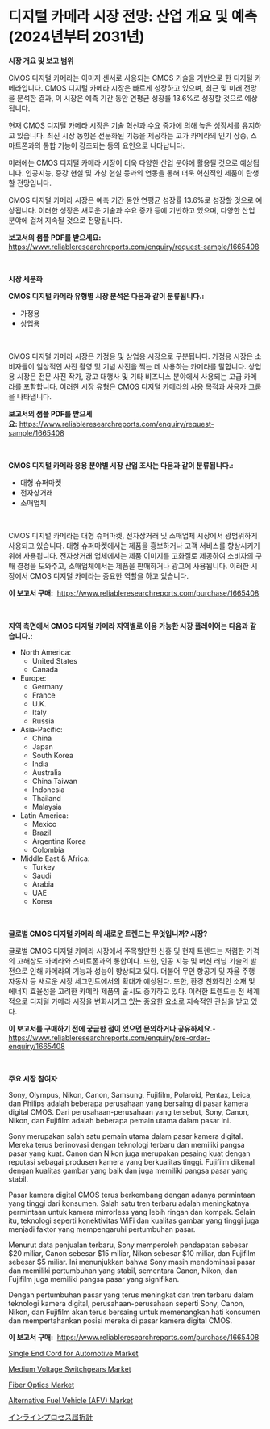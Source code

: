 <p><h1>디지털 카메라 시장 전망: 산업 개요 및 예측 (2024년부터 2031년)</h1></p><p><strong>시장 개요 및 보고 범위</strong></p>
<p><p>CMOS 디지털 카메라는 이미지 센서로 사용되는 CMOS 기술을 기반으로 한 디지털 카메라입니다. CMOS 디지털 카메라 시장은 빠르게 성장하고 있으며, 최근 및 미래 전망을 분석한 결과, 이 시장은 예측 기간 동안 연평균 성장률 13.6%로 성장할 것으로 예상됩니다.</p><p>현재 CMOS 디지털 카메라 시장은 기술 혁신과 수요 증가에 의해 높은 성장세를 유지하고 있습니다. 최신 시장 동향은 전문화된 기능을 제공하는 고가 카메라의 인기 상승, 스마트폰과의 통합 기능이 강조되는 등의 요인으로 나타납니다.</p><p>미래에는 CMOS 디지털 카메라 시장이 더욱 다양한 산업 분야에 활용될 것으로 예상됩니다. 인공지능, 증강 현실 및 가상 현실 등과의 연동을 통해 더욱 혁신적인 제품이 탄생할 전망입니다.</p><p>CMOS 디지털 카메라 시장은 예측 기간 동안 연평균 성장률 13.6%로 성장할 것으로 예상됩니다. 이러한 성장은 새로운 기술과 수요 증가 등에 기반하고 있으며, 다양한 산업 분야에 걸쳐 지속될 것으로 전망됩니다.</p></p>
<p><strong>보고서의 샘플 PDF를 받으세요:</strong> <a href="https://www.reliableresearchreports.com/enquiry/request-sample/1665408">https://www.reliableresearchreports.com/enquiry/request-sample/1665408</a></p>
<p>&nbsp;</p>
<p><strong>시장 세분화</strong></p>
<p><strong>CMOS 디지털 카메라 유형별 시장 분석은 다음과 같이 분류됩니다.:</strong></p>
<p><ul><li>가정용</li><li>상업용</li></ul></p>
<p>&nbsp;</p>
<p><p>CMOS 디지털 카메라 시장은 가정용 및 상업용 시장으로 구분됩니다. 가정용 시장은 소비자들이 일상적인 사진 촬영 및 기념 사진을 찍는 데 사용하는 카메라를 말합니다. 상업용 시장은 전문 사진 작가, 광고 대행사 및 기타 비즈니스 분야에서 사용되는 고급 카메라를 포함합니다. 이러한 시장 유형은 CMOS 디지털 카메라의 사용 목적과 사용자 그룹을 나타냅니다.</p></p>
<p><strong>보고서의 샘플 PDF를 받으세요:</strong>&nbsp;<a href="https://www.reliableresearchreports.com/enquiry/request-sample/1665408">https://www.reliableresearchreports.com/enquiry/request-sample/1665408</a></p>
<p>&nbsp;</p>
<p><strong> CMOS 디지털 카메라 응용 분야별 시장 산업 조사는 다음과 같이 분류됩니다.:</strong></p>
<p><ul><li>대형 슈퍼마켓</li><li>전자상거래</li><li>소매업체</li></ul></p>
<p>&nbsp;</p>
<p><p>CMOS 디지털 카메라는 대형 슈퍼마켓, 전자상거래 및 소매업체 시장에서 광범위하게 사용되고 있습니다. 대형 슈퍼마켓에서는 제품을 홍보하거나 고객 서비스를 향상시키기 위해 사용됩니다. 전자상거래 업체에서는 제품 이미지를 고화질로 제공하여 소비자의 구매 결정을 도와주고, 소매업체에서는 제품을 판매하거나 광고에 사용됩니다. 이러한 시장에서 CMOS 디지털 카메라는 중요한 역할을 하고 있습니다.</p></p>
<p><strong>이 보고서 구매:</strong>&nbsp; <a href="https://www.reliableresearchreports.com/purchase/1665408">https://www.reliableresearchreports.com/purchase/1665408</a></p>
<p>&nbsp;</p>
<p><strong>지역 측면에서 CMOS 디지털 카메라 지역별로 이용 가능한 시장 플레이어는 다음과 같습니다.:</strong></p>
<p><ul>
    <li>
        North America:
        <ul>
            <li>United States</li>
            <li>Canada</li>
        </ul>
    </li>
    <li>
        Europe:
        <ul>
            <li>Germany</li>
            <li>France</li>
            <li>U.K.</li>
            <li>Italy</li>
            <li>Russia</li>
        </ul>
    </li>
    <li>
        Asia-Pacific:
        <ul>
            <li>China</li>
            <li>Japan</li>
            <li>South Korea</li>
            <li>India</li>
            <li>Australia</li>
            <li>China Taiwan</li>
            <li>Indonesia</li>
            <li>Thailand</li>
            <li>Malaysia</li>
        </ul>
    </li>
    <li>
        Latin America:
        <ul>
            <li>Mexico</li>
            <li>Brazil</li>
            <li>Argentina Korea</li>
            <li>Colombia</li>
        </ul>
    </li>
    <li>
        Middle East & Africa:
        <ul>
            <li>Turkey</li>
            <li>Saudi</li>
            <li>Arabia</li>
            <li>UAE</li>
            <li>Korea</li>
        </ul>
    </li>
    </ul></p>
<p>&nbsp;</p>
<p><strong>글로벌 CMOS 디지털 카메라 의 새로운 트렌드는 무엇입니까? 시장?</strong></p>
<p><p>글로벌 CMOS 디지털 카메라 시장에서 주목할만한 신흥 및 현재 트렌드는 저렴한 가격의 고해상도 카메라와 스마트폰과의 통합이다. 또한, 인공 지능 및 머신 러닝 기술의 발전으로 인해 카메라의 기능과 성능이 향상되고 있다. 더불어 무인 항공기 및 자율 주행 자동차 등 새로운 시장 세그먼트에서의 확대가 예상된다. 또한, 환경 친화적인 소재 및 에너지 효율성을 고려한 카메라 제품의 출시도 증가하고 있다. 이러한 트렌드는 전 세계적으로 디지털 카메라 시장을 변화시키고 있는 중요한 요소로 지속적인 관심을 받고 있다.</p></p>
<p><strong>이 보고서를 구매하기 전에 궁금한 점이 있으면 문의하거나 공유하세요.</strong>- <a href="https://www.reliableresearchreports.com/enquiry/pre-order-enquiry/1665408">https://www.reliableresearchreports.com/enquiry/pre-order-enquiry/1665408</a></p>
<p>&nbsp;</p>
<p><strong>주요 시장 참여자</strong></p>
<p><p>Sony, Olympus, Nikon, Canon, Samsung, Fujifilm, Polaroid, Pentax, Leica, dan Philips adalah beberapa perusahaan yang bersaing di pasar kamera digital CMOS. Dari perusahaan-perusahaan yang tersebut, Sony, Canon, Nikon, dan Fujifilm adalah beberapa pemain utama dalam pasar ini.</p><p>Sony merupakan salah satu pemain utama dalam pasar kamera digital. Mereka terus berinovasi dengan teknologi terbaru dan memiliki pangsa pasar yang kuat. Canon dan Nikon juga merupakan pesaing kuat dengan reputasi sebagai produsen kamera yang berkualitas tinggi. Fujifilm dikenal dengan kualitas gambar yang baik dan juga memiliki pangsa pasar yang stabil.</p><p>Pasar kamera digital CMOS terus berkembang dengan adanya permintaan yang tinggi dari konsumen. Salah satu tren terbaru adalah meningkatnya permintaan untuk kamera mirrorless yang lebih ringan dan kompak. Selain itu, teknologi seperti konektivitas WiFi dan kualitas gambar yang tinggi juga menjadi faktor yang mempengaruhi pertumbuhan pasar.</p><p>Menurut data penjualan terbaru, Sony memperoleh pendapatan sebesar $20 miliar, Canon sebesar $15 miliar, Nikon sebesar $10 miliar, dan Fujifilm sebesar $5 miliar. Ini menunjukkan bahwa Sony masih mendominasi pasar dan memiliki pertumbuhan yang stabil, sementara Canon, Nikon, dan Fujifilm juga memiliki pangsa pasar yang signifikan.</p><p>Dengan pertumbuhan pasar yang terus meningkat dan tren terbaru dalam teknologi kamera digital, perusahaan-perusahaan seperti Sony, Canon, Nikon, dan Fujifilm akan terus bersaing untuk memenangkan hati konsumen dan mempertahankan posisi mereka di pasar kamera digital CMOS.</p></p>
<p><strong>이 보고서 구매:</strong>&nbsp;&nbsp;<a href="https://www.reliableresearchreports.com/purchase/1665408">https://www.reliableresearchreports.com/purchase/1665408</a></p>
<p><p><a href="https://issuu.com/reportprime-2/docs/single-end-cord-for-automotive-market-size-2030.pp">Single End Cord for Automotive Market</a></p><p><a href="https://github.com/prosalinda88/Market-Research-Report-List-3/blob/main/medium-voltage-switchgears-market.md">Medium Voltage Switchgears Market</a></p><p><a href="https://github.com/globismark/Market-Research-Report-List-2/blob/main/fiber-optics-market.md">Fiber Optics Market</a></p><p><a href="https://issuu.com/reportprime-2/docs/alternative-fuel-vehicle-afv-market-size-2030.pptx">Alternative Fuel Vehicle (AFV) Market</a></p><p><a href="https://github.com/bevdtkn4419963/Market-Research-Report-List-1/blob/main/738279615945.md">インラインプロセス屈折計</a></p></p>
